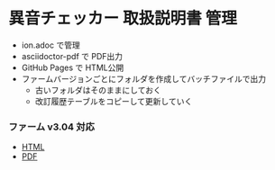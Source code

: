 # 異音チェッカー 取扱説明書 管理
- ion.adoc で管理
- asciidoctor-pdf で PDF出力
- GitHub Pages で HTML公開
- ファームバージョンごとにフォルダを作成してバッチファイルで出力
  - 古いフォルダはそのままにしておく
  - 改訂履歴テーブルをコピーして更新していく

### ファーム v3.04 対応
- [HTML](3.0.4/index.html)
- [PDF](3.0.4/ion.pdf)
